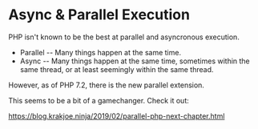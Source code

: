 # Async & Parallel Execution

PHP isn't known to be the best at parallel and asyncronous execution.  

 - Parallel -- Many things happen at the same time.
 - Async -- Many things happen at the same time, sometimes within the same
 thread, or at least seemingly within the same thread.  

However, as of PHP 7.2, there is the new parallel extension.

This seems to be a bit of a gamechanger.  Check it out:

https://blog.krakjoe.ninja/2019/02/parallel-php-next-chapter.html<Paste>
